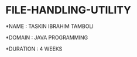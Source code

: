 # FILE-HANDLING-UTILITY

*NAME : TASKIN IBRAHIM TAMBOLI

*DOMAIN : JAVA PROGRAMMING

*DURATION : 4 WEEKS

